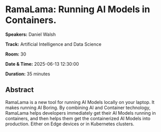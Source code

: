 # RamaLama: Running AI Models in Containers.

**Speakers:** Daniel Walsh
                    
**Track:** Artificial Intelligence and Data Science
                    
**Room:** 30
                    
**Date & Time:** 2025-06-13 12:30:00
                    
**Duration:** 35 minutes
                    
## Abstract
                    
RamaLama is a new tool for running AI Models locally on your laptop. It makes running AI Boring.  By combining AI and Container technology, RamaLama helps developers immediately get their AI Models running in containers, and then helps them get the containerized AI Models into production.  Either on Edge devices or in Kubernetes clusters.
